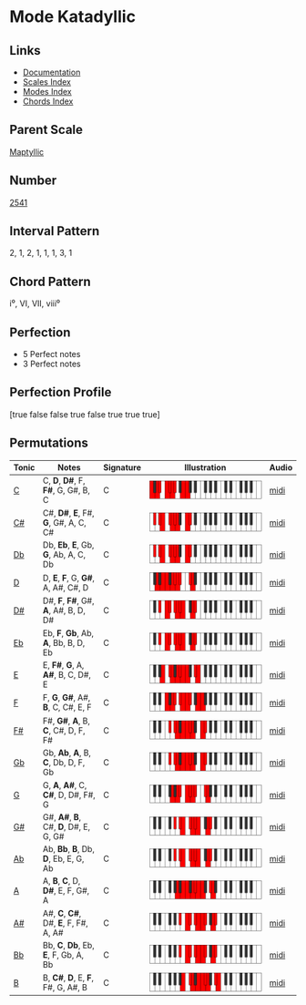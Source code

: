# Mode Katadyllic

## Links

- [Documentation](index.md)
- [Scales Index](Scales.md)
- [Modes Index](Modes.md)
- [Chords Index](Chords.md)

## Parent Scale

[Maptyllic](ScaleMaptyllic.md)

## Number

[2541](https://ianring.com/musictheory/scales/2541)

## Interval Pattern

2, 1, 2, 1, 1, 1, 3, 1

## Chord Pattern

i⁰, VI, VII, viii⁰

## Perfection

- 5 Perfect notes
- 3 Perfect notes

## Perfection Profile

[true false false true false true true true]

## Permutations

| Tonic | Notes | Signature | Illustration | Audio |
|-------|-------|-----------|--------------|-------|
| [C](ModeCNaturalKatadyllic.md) | C, **D**, **D#**, F, **F#**, G, G#, B, C | C | ![CNaturalKatadyllic](ModeCNaturalKatadyllic.png) | [midi](https://github.com/edipermadi/music/blob/main/docs/ModeCNaturalKatadyllic.mid?raw=true) |
| [C#](ModeCSharpKatadyllic.md) | C#, **D#**, **E**, F#, **G**, G#, A, C, C# | C | ![CSharpKatadyllic](ModeCSharpKatadyllic.png) | [midi](https://github.com/edipermadi/music/blob/main/docs/ModeCSharpKatadyllic.mid?raw=true) |
| [Db](ModeDFlatKatadyllic.md) | Db, **Eb**, **E**, Gb, **G**, Ab, A, C, Db | C | ![DFlatKatadyllic](ModeDFlatKatadyllic.png) | [midi](https://github.com/edipermadi/music/blob/main/docs/ModeDFlatKatadyllic.mid?raw=true) |
| [D](ModeDNaturalKatadyllic.md) | D, **E**, **F**, G, **G#**, A, A#, C#, D | C | ![DNaturalKatadyllic](ModeDNaturalKatadyllic.png) | [midi](https://github.com/edipermadi/music/blob/main/docs/ModeDNaturalKatadyllic.mid?raw=true) |
| [D#](ModeDSharpKatadyllic.md) | D#, **F**, **F#**, G#, **A**, A#, B, D, D# | C | ![DSharpKatadyllic](ModeDSharpKatadyllic.png) | [midi](https://github.com/edipermadi/music/blob/main/docs/ModeDSharpKatadyllic.mid?raw=true) |
| [Eb](ModeEFlatKatadyllic.md) | Eb, **F**, **Gb**, Ab, **A**, Bb, B, D, Eb | C | ![EFlatKatadyllic](ModeEFlatKatadyllic.png) | [midi](https://github.com/edipermadi/music/blob/main/docs/ModeEFlatKatadyllic.mid?raw=true) |
| [E](ModeENaturalKatadyllic.md) | E, **F#**, **G**, A, **A#**, B, C, D#, E | C | ![ENaturalKatadyllic](ModeENaturalKatadyllic.png) | [midi](https://github.com/edipermadi/music/blob/main/docs/ModeENaturalKatadyllic.mid?raw=true) |
| [F](ModeFNaturalKatadyllic.md) | F, **G**, **G#**, A#, **B**, C, C#, E, F | C | ![FNaturalKatadyllic](ModeFNaturalKatadyllic.png) | [midi](https://github.com/edipermadi/music/blob/main/docs/ModeFNaturalKatadyllic.mid?raw=true) |
| [F#](ModeFSharpKatadyllic.md) | F#, **G#**, **A**, B, **C**, C#, D, F, F# | C | ![FSharpKatadyllic](ModeFSharpKatadyllic.png) | [midi](https://github.com/edipermadi/music/blob/main/docs/ModeFSharpKatadyllic.mid?raw=true) |
| [Gb](ModeGFlatKatadyllic.md) | Gb, **Ab**, **A**, B, **C**, Db, D, F, Gb | C | ![GFlatKatadyllic](ModeGFlatKatadyllic.png) | [midi](https://github.com/edipermadi/music/blob/main/docs/ModeGFlatKatadyllic.mid?raw=true) |
| [G](ModeGNaturalKatadyllic.md) | G, **A**, **A#**, C, **C#**, D, D#, F#, G | C | ![GNaturalKatadyllic](ModeGNaturalKatadyllic.png) | [midi](https://github.com/edipermadi/music/blob/main/docs/ModeGNaturalKatadyllic.mid?raw=true) |
| [G#](ModeGSharpKatadyllic.md) | G#, **A#**, **B**, C#, **D**, D#, E, G, G# | C | ![GSharpKatadyllic](ModeGSharpKatadyllic.png) | [midi](https://github.com/edipermadi/music/blob/main/docs/ModeGSharpKatadyllic.mid?raw=true) |
| [Ab](ModeAFlatKatadyllic.md) | Ab, **Bb**, **B**, Db, **D**, Eb, E, G, Ab | C | ![AFlatKatadyllic](ModeAFlatKatadyllic.png) | [midi](https://github.com/edipermadi/music/blob/main/docs/ModeAFlatKatadyllic.mid?raw=true) |
| [A](ModeANaturalKatadyllic.md) | A, **B**, **C**, D, **D#**, E, F, G#, A | C | ![ANaturalKatadyllic](ModeANaturalKatadyllic.png) | [midi](https://github.com/edipermadi/music/blob/main/docs/ModeANaturalKatadyllic.mid?raw=true) |
| [A#](ModeASharpKatadyllic.md) | A#, **C**, **C#**, D#, **E**, F, F#, A, A# | C | ![ASharpKatadyllic](ModeASharpKatadyllic.png) | [midi](https://github.com/edipermadi/music/blob/main/docs/ModeASharpKatadyllic.mid?raw=true) |
| [Bb](ModeBFlatKatadyllic.md) | Bb, **C**, **Db**, Eb, **E**, F, Gb, A, Bb | C | ![BFlatKatadyllic](ModeBFlatKatadyllic.png) | [midi](https://github.com/edipermadi/music/blob/main/docs/ModeBFlatKatadyllic.mid?raw=true) |
| [B](ModeBNaturalKatadyllic.md) | B, **C#**, **D**, E, **F**, F#, G, A#, B | C | ![BNaturalKatadyllic](ModeBNaturalKatadyllic.png) | [midi](https://github.com/edipermadi/music/blob/main/docs/ModeBNaturalKatadyllic.mid?raw=true) |
